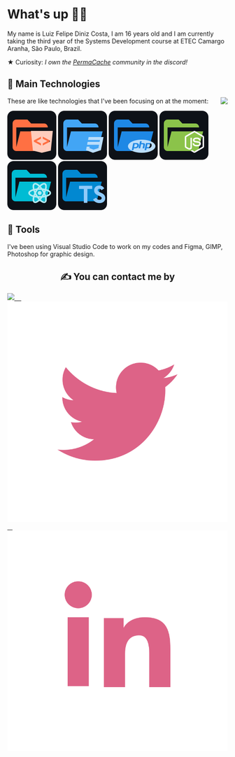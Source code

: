 ﻿# What's up 🖖🏾
 
My name is Luiz Felipe Diniz Costa, I am 16 years old and I am currently taking the third year of the Systems Development course at ETEC Camargo Aranha, São Paulo, Brazil.

★ Curiosity: *I own the [PermaCache](https://discord.gg/UeutKXCBpG) community in the discord!*

## 🎯 Main Technologies

<img align="right" src="https://github-readme-stats.vercel.app/api/top-langs/?username=lfelipediniz&theme=radical" />

These are like technologies that I've been focusing on at the moment:


![HTML](./images/html.svg)
![CSS](./images/css.svg)
![PHP](./images/php.svg)
![NODE](./images/node.svg)
![REACT](./images/react.svg)
![TYPESCRIPT](./images/ts.svg)


## 🔧 Tools

I've been using Visual Studio Code to work on my codes and Figma, GIMP, Photoshop for graphic design.

<h2 align="center"> ✍️ You can contact me by </h2>

<a href="mailto:lfelipediniz@outlook.com">
<img src="https://raw.githubusercontent.com/lfelipediniz/lfelipediniz/a1825711d7a164d8a29da0eada83852d8d16259e/images/message.svg"> &nbsp; &nbsp;

 
<a href="https://twitter.com/lfdinizcosta">
 <img src="https://raw.githubusercontent.com/lfelipediniz/lfelipediniz/b552ad43092acb4eb4d55ef154bc526cc8cf2103/images/twitter.svg"> &nbsp; &nbsp;

 
<a href="https://www.linkedin.com/in/luiz-felipe-diniz-costa-779689208/">
 <img src="https://raw.githubusercontent.com/lfelipediniz/lfelipediniz/018899af356a2d50e491d09e26e2e6a210fa0f0c/images/linkedin.svg">

